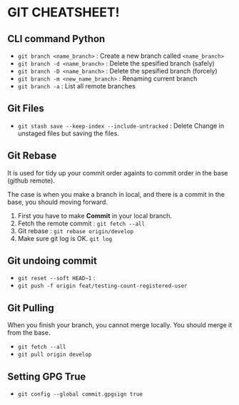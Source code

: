 # GIT CHEATSHEET!

## CLI command Python
- `git branch <name_branch>` : Create a new branch called `<name_branch>`
- `git branch -d <name_branch>` : Delete the spesified branch (safely)
- `git branch -D <name_branch>` : Delete the spesified branch (forcely)
- `git branch -m <new_name_branch>` : Renaming current branch
- `git branch -a` : List all remote branches


## Git Files
- `git stash save --keep-index --include-untracked` : Delete Change in unstaged files but saving the files.

## Git Rebase
It is used for tidy up your commit order againts to commit order in the base (github remote).

The case is when you make a branch in local, and there is a commit in the base, you should moving forward.

1. First you have to make **Commit** in your local branch.
2. Fetch the remote commit : `git fetch --all`
3. Git rebase : `git rebase origin/develop`
4. Make sure git log is OK. `git log`

## Git undoing commit 
- `git reset --soft HEAD~1` :
- `git push -f origin feat/testing-count-registered-user`

## Git Pulling
When you finish your branch, you cannot merge locally. You should merge it from the base. 

- `git fetch --all`
- `git pull origin develop`


## Setting GPG True
- `git config --global commit.gpgsign true`
